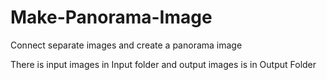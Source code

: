# Make-Panorama-Image
Connect separate images and create a panorama image

There is input images in Input folder and output images is in Output Folder
